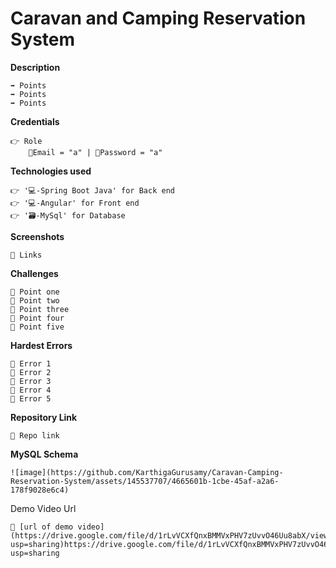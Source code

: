 # **Caravan and Camping Reservation System**


**Description**

    ➡️ Points
    ➡️ Points
    ➡️ Points 


**Credentials**

    👉 Role 
        📧Email = "a" | 🔐Password = "a"


**Technologies used**

    👉 '💻-Spring Boot Java' for Back end
    👉 '💻-Angular' for Front end 
    👉 '🗃️-MySql' for Database 


**Screenshots**

    🔗 Links


**Challenges**

    🔴 Point one
    🔴 Point two
    🔴 Point three
    🔴 Point four
    🔴 Point five


**Hardest Errors** 

    🚩 Error 1
    🚩 Error 2
    🚩 Error 3
    🚩 Error 4
    🚩 Error 5


**Repository Link**

    🔗 Repo link 


**MySQL Schema**

    ![image](https://github.com/KarthigaGurusamy/Caravan-Camping-Reservation-System/assets/145537707/4665601b-1cbe-45af-a2a6-178f9028e6c4)
 


Demo Video Url
  
    🔗 [url of demo video](https://drive.google.com/file/d/1rLvVCXfQnxBMMVxPHV7zUvvO46Uu8abX/view?usp=sharing)https://drive.google.com/file/d/1rLvVCXfQnxBMMVxPHV7zUvvO46Uu8abX/view?usp=sharing
  
  
  
  
